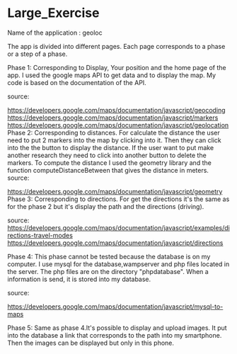 # Large_Exercise

Name of the application : geoloc

The app is divided into different pages. Each page corresponds to a phase or a step of a phase.

Phase 1: Corresponding to Display, Your position and the home page of the app. I used the google maps API to get data and to display the map. My code is based on the documentation of the API.

source:

https://developers.google.com/maps/documentation/javascript/geocoding
https://developers.google.com/maps/documentation/javascript/markers
https://developers.google.com/maps/documentation/javascript/geolocation Phase 2: Corresponding to distances. For calculate the distance the user need to put 2 markers into the map by clicking into it. Then they can click into the the button to display the distance. If the user want to put make another research they need to click into another button to delete the markers. To compute the distance I used the geometry library and the function computeDistanceBetween that gives the distance in meters.
source:

https://developers.google.com/maps/documentation/javascript/geometry
Phase 3: Corresponding to directions. For get the directions it's the same as for the phase 2 but it's display the path and the directions (driving).

source: https://developers.google.com/maps/documentation/javascript/examples/directions-travel-modes https://developers.google.com/maps/documentation/javascript/directions

Phase 4: This phase cannot be tested because the database is on my computer. I use mysql for the database,wampserver and php files located in the server. The php files are on the directory "phpdatabase". When a information is send, it is stored into my database.

source:

https://developers.google.com/maps/documentation/javascript/mysql-to-maps

Phase 5: Same as phase 4.It's possible to display and upload images. It put into the database a link that corresponds to the path into my smartphone. Then the images can be displayed but only in this phone.

